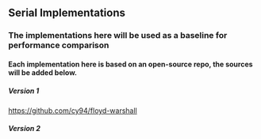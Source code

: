 ## Serial Implementations
### The implementations here will be used as a baseline for performance comparison

#### Each implementation here is based on an open-source repo, the sources will be added below.

##### Version 1
https://github.com/cy94/floyd-warshall

##### Version 2

